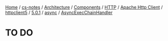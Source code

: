 [Home](https://mengxianbin.github.io) /
[cs-notes](https://mengxianbin.github.io/cs-notes/site) /
[Architecture](https://mengxianbin.github.io/cs-notes/site/Architecture) /
[Components](https://mengxianbin.github.io/cs-notes/site/Architecture/Components) /
[HTTP](https://mengxianbin.github.io/cs-notes/site/Architecture/Components/HTTP) /
[Apache Http Client](https://mengxianbin.github.io/cs-notes/site/Architecture/Components/HTTP/Apache%20Http%20Client) /
[httpclient5](https://mengxianbin.github.io/cs-notes/site/Architecture/Components/HTTP/Apache%20Http%20Client/httpclient5) /
[5.0.1](https://mengxianbin.github.io/cs-notes/site/Architecture/Components/HTTP/Apache%20Http%20Client/httpclient5/5.0.1) /
[async](https://mengxianbin.github.io/cs-notes/site/Architecture/Components/HTTP/Apache%20Http%20Client/httpclient5/5.0.1/async) /
[AsyncExecChainHandler](https://mengxianbin.github.io/cs-notes/site/Architecture/Components/HTTP/Apache%20Http%20Client/httpclient5/5.0.1/async/AsyncExecChainHandler)

# TO DO
